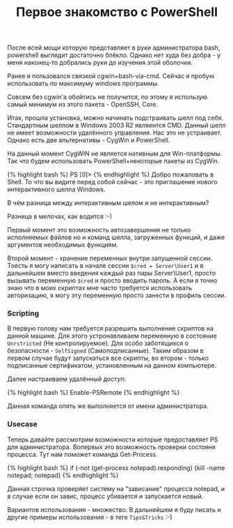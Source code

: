 ﻿---
layout: post
title: Первое знакомство с PowerShell
categories:
- it
---
После всей мощи которую представляет в руки администратора bash, powershell выглядит достаточно блёкло. Однако нет худа без добра - у меня наконец-то добрались руки до изучения этой оболочки.

Ранее я пользовался связкой cgwin+bash-via-cmd. Сейчас я пробую использовать по максимуму windows программы.

Совсем без cgwin'a обойтись не получится, по этому я использую самый минимум из этого пакета - OpenSSH, Core.

Итак, прошла установка, можно начинать подстраивать шелл под себя. Стандартным шеллом в Windows 2003 R2 являентся CMD. Данный шелл не имеет возможности удалённого управления. Нас это не устраивает. Однако есть две альтернативы - CygWin и PowerShell.

На данный момент CygWIN не является нативным для Win-платформы. Так что будем использовать PowerShell+некоторые пакеты из CygWin. 

{% highlight bash %}
PS [0]>
{% endhighlight %}
Добро пожаловать в Shell. То что вы видите перед собой сейчас - это приглашение нового интерактивного шелла Windows.

В чём разница между интерактивным шелом и не интерактивным?

Разница в мелочах, как водится :-)

Первый момент это возможность автозавершения не только исполняемых файлов но и команд шелла, загруженных функций, и даже аргументов необходимых функциям.

Второй момент - хранение переменных внутри запущенной сессии. Тоесть я могу написать в начале сессии `$cred = Server\User1` и в дальнейшем вместо введения каждый раз пары Server\User1, просто вызывать переменную `$cred` и просто вводить пароль. А если я точно знаю что в моих скриптах мне часто требуется использовать авторизацию, я могу эту переменную просто занести в профиль сессии.

### Scripting

В первую голову нам требуется разрешить выполнение скриптов на данной машине. Для этого устронавливаем переменную в состояние `Unrstricted` (Не контролируемое). Для особо заботящихся о безопасности - `SelfSigned` (Самоподписанные). Таким образом в первом случае будут запускаться все скрипты, во втором - только подписанные сертификатом, установленным на данном компьютере.

Далее настраиваем удалённый доступ:

{% highlight bash %}
Enable-PSRemote
{% endhighlight %}

Данная команда опять же выполняется от имени администратора.

### Usecase

Теперь давайте рассмотрим возможности которые предоставляет PS для администратора. Вопервых это возможность проверки состояня процесса. Тут нам поможет команда Get-Process. 

{% highlight bash %}
if (-not (get-process notepad).responding) {kill -name notepad; notepad}
{% endhighlight %}

Данная строчка проверяет систему на "зависание" процесса notepad, и в случае если он завис, процесс убивается и запускается новый.

Вариантов использования - множество. В дальнейшем я буду писать и другие примеры использования - в теге `Tips&Tricks` :-)